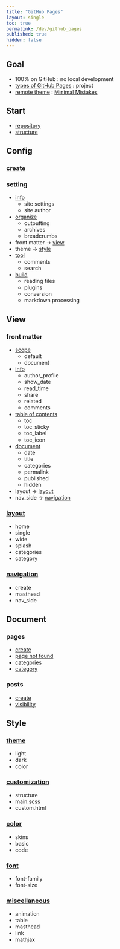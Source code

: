 ```yaml
---
title: "GitHub Pages"
layout: single
toc: true
permalink: /dev/github_pages
published: true
hidden: false
---
```


<head>
  <base target="_blank">
</head>



## Goal

- 100% on GitHub : no local development
- [types of GitHub Pages](https://docs.github.com/en/pages/getting-started-with-github-pages/about-github-pages#types-of-github-pages-sites) : project
- [remote theme](https://docs.github.com/en/pages/setting-up-a-github-pages-site-with-jekyll/adding-a-theme-to-your-github-pages-site-using-jekyll#adding-a-theme) : [Minimal Mistakes](https://github.com/mmistakes/minimal-mistakes)



## Start

- [repository](/dev/github_pages/start/repository)
- [structure](/dev/github_pages/start/structure)



## Config

### [create](/dev/github_pages/config/create)

### setting

- [info](/dev/github_pages/config/setting/info)
  - site settings
  - site author
- [organize](/dev/github_pages/config/setting/organize)
  - outputting
  - archives
  - breadcrumbs
- front matter -> [view](#view)
- theme -> [style](#style)
- [tool](/dev/github_pages/config/setting/tool)
  - comments
  - search
- [build](/dev/github_pages/config/setting/build)
  - reading files
  - plugins
  - conversion
  - markdown processing



## View

### front matter

- [scope](/dev/github_pages/view/front_matter/scope)
  - default
  - document
- [info](/dev/github_pages/view/front_matter/info)
  - author_profile
  - show_date
  - read_time
  - share
  - related
  - comments
- [table of contents](/dev/github_pages/view/front_matter/table_of_contents)
  - toc
  - toc_sticky
  - toc_label
  - toc_icon
- [document](/dev/github_pages/view/front_matter/document)
  - date
  - title
  - categories
  - permalink
  - published
  - hidden
- layout -> [layout](#layout)
- nav_side -> [navigation](#navigation)

### [layout](/dev/github_pages/view/layout)

- home
- single
- wide
- splash
- categories
- category

### [navigation](/dev/github_pages/view/navigation)

- create
- masthead
- nav_side



## Document

### pages

- [create](/dev/github_pages/document/pages/create)
- [page not found](/dev/github_pages/document/pages/page_not_found)
- [categories](/dev/github_pages/document/pages/categories)
- [category](/dev/github_pages/document/pages/category)

### posts

- [create](/dev/github_pages/document/posts/create)
- [visibility](/dev/github_pages/document/posts/visibility)



## Style

### [theme](/dev/github_pages/style/theme)

- light
- dark
- color

### [customization](/dev/github_pages/style/customization)

- structure
- main.scss
- custom.html

### [color](/dev/github_pages/style/color)

- skins
- basic
- code

### [font](/dev/github_pages/style/font)

- font-family
- font-size

### [miscellaneous](/dev/github_pages/style/miscellaneous)

- animation
- table
- masthead
- link
- mathjax
